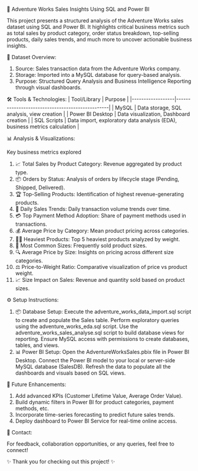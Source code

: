 🛒 Adventure Works Sales Insights Using SQL and Power BI

This project presents a structured analysis of the Adventure Works sales dataset using SQL and Power BI.
It highlights critical business metrics such as total sales by product category, order status breakdown, top-selling products, daily sales trends, and much more to uncover actionable business insights.

📁 Dataset Overview:
1. Source: Sales transaction data from the Adventure Works company.
2. Storage: Imported into a MySQL database for query-based analysis.
3. Purpose: Structured Query Analysis and Business Intelligence Reporting through visual dashboards.

🛠️ Tools & Technologies:
| Tool/Library     | Purpose                                         |
|------------------|-------------------------------------------------|
| MySQL            | Data storage, SQL analysis, view creation       |
| Power BI Desktop | Data visualization, Dashboard creation         |
| SQL Scripts      | Data import, exploratory data analysis (EDA), business metrics calculation |


📊 Analysis & Visualizations:

Key business metrics explored
1. 📈 Total Sales by Product Category: Revenue aggregated by product type.
2. 📦 Orders by Status: Analysis of orders by lifecycle stage (Pending, Shipped, Delivered).
3. 🏆 Top-Selling Products: Identification of highest revenue-generating products.
4. 📅 Daily Sales Trends: Daily transaction volume trends over time.
5. 💳 Top Payment Method Adoption: Share of payment methods used in transactions.
6. 💰 Average Price by Category: Mean product pricing across categories.
7. 🏋️‍♂️ Heaviest Products: Top 5 heaviest products analyzed by weight.
8. 📏 Most Common Sizes: Frequently sold product sizes.
9. 🔍 Average Price by Size: Insights on pricing across different size categories.
10. ⚖️ Price-to-Weight Ratio: Comparative visualization of price vs product weight.
11. 📈 Size Impact on Sales: Revenue and quantity sold based on product sizes.


⚙️ Setup Instructions:

1. 📦 Database Setup:
Execute the adventure_works_data_import.sql script to create and populate the Sales table.
Perform exploratory queries using the adventure_works_eda.sql script.
Use the adventure_works_sales_analyse.sql script to build database views for reporting.
Ensure MySQL access with permissions to create databases, tables, and views.
2. 📊 Power BI Setup:
Open the AdventureWorksSales.pbix file in Power BI Desktop.
Connect the Power BI model to your local or server-side MySQL database (SalesDB).
Refresh the data to populate all the dashboards and visuals based on SQL views.

🚀 Future Enhancements:
1. Add advanced KPIs (Customer Lifetime Value, Average Order Value).
2. Build dynamic filters in Power BI for product categories, payment methods, etc.
3. Incorporate time-series forecasting to predict future sales trends.
4. Deploy dashboard to Power BI Service for real-time online access.

📩 Contact:

For feedback, collaboration opportunities, or any queries, feel free to connect!

✨ Thank you for checking out this project! ✨
